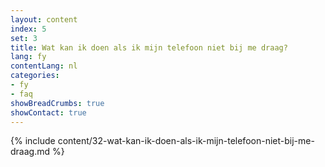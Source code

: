 ```yaml
---
layout: content
index: 5
set: 3
title: Wat kan ik doen als ik mijn telefoon niet bij me draag?
lang: fy
contentLang: nl
categories:
- fy
- faq
showBreadCrumbs: true
showContact: true
---
```

{% include content/32-wat-kan-ik-doen-als-ik-mijn-telefoon-niet-bij-me-draag.md %}
